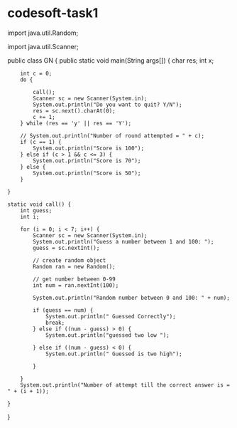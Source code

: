 # codesoft-task1

import java.util.Random;

import java.util.Scanner;

public class GN {
    public static void main(String args[]) {
        char res;
        int x;

        int c = 0;
        do {

            call();
            Scanner sc = new Scanner(System.in);
            System.out.println("Do you want to quit? Y/N");
            res = sc.next().charAt(0);
            c += 1;
        } while (res == 'y' || res == 'Y');

        // System.out.println("Number of round attempted = " + c);
        if (c == 1) {
            System.out.println("Score is 100");
        } else if (c > 1 && c <= 3) {
            System.out.println("Score is 70");
        } else {
            System.out.println("Score is 50");
        }

    }

    static void call() {
        int guess;
        int i;

        for (i = 0; i < 7; i++) {
            Scanner sc = new Scanner(System.in);
            System.out.println("Guess a number between 1 and 100: ");
            guess = sc.nextInt();

            // create random object
            Random ran = new Random();

            // get number between 0-99
            int num = ran.nextInt(100);

            System.out.println("Random number between 0 and 100: " + num);

            if (guess == num) {
                System.out.println(" Guessed Correctly");
                break;
            } else if ((num - guess) > 0) {
                System.out.println("guessed two low ");

            } else if ((num - guess) < 0) {
                System.out.println(" Guessed is two high");

            }

        }
        System.out.println("Number of attempt till the correct answer is = " + (i + 1));

    }
}
